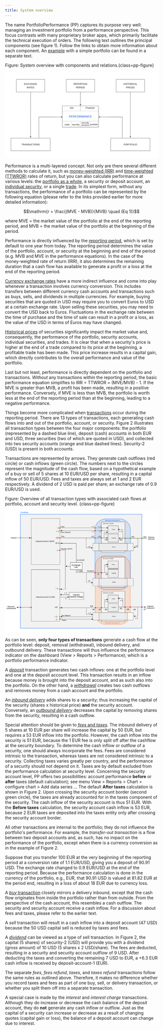 ```yaml
---
title: System overview
---
```


The name PortfolioPerformance (PP) captures its purpose very well: managing an investment portfolio from a performance perspective. This focus contrasts with many proprietary broker apps, which primarily facilitate the technical execution of orders. The following text outlines the principal components (see figure 1). Follow the links to obtain more information about each component. An [example](system-overview-example.md) with a simple portfolio can be found in a separate text.

Figure: System overview with components and relations.{class=pp-figure}

![](images/system-overview-components.svg)

Performance is a multi-layered concept. Not only are there several different methods to calculate it, such as [money-weighted (IRR)](./performance/money-weighted.md) and [time-weighted (TTWROR)](./performance/time-weighted.md) rates of return, but you can also calculate performance at various levels: the [portfolio as a whole](../reference/view/reports/performance/index.md), a security or deposit account, an [individual security](../reference/view/reports/performance/securities.md), or a single [trade](../reference/view/reports/performance/trades.md). In its simplest form, without any transactions, the performance of a portfolio can be represented by the following equation (please refer to the links provided earlier for more detailed information):

$$\mathrm{r = \frac{(MVE - MVB)}{MVB} \quad (Eq  1)}$$

where MVE = the market value of the portfolio at the end of the reporting period, and MVB = the market value of the portfolio at the beginning of the period.

Performance is directly influenced by the [reporting period](./reporting-period.md), which is set by default to one year from today. The reporting period determines the value of the portfolio, account, or security at the beginning and end of the period (e.g. MVB and MVE in the performance equations). In the case of the money-weighted rate of return (IRR), it also determines the remaining duration that a cash flow has available to generate a profit or a loss at the end of the reporting period. 

[Currency exchange rates](../reference/view/general-data/currencies.md) have a more indirect influence and come into play whenever a transaction involves currency conversion. This includes transfers between different currency cash accounts and transactions such as buys, sells, and dividends in multiple currencies. For example, buying securities that are quoted in USD may require you to convert Euros to USD at a certain exchange rate. Upon selling these securities, you may need to convert the USD back to Euros. Fluctuations in the exchange rate between the time of purchase and the time of sale can result in a profit or a loss, as the value of the USD in terms of Euros may have changed.

[Historical prices](../how-to/downloading-historical-prices/) of securities significantly impact the market value and, consequently, the performance of the portfolio, security accounts, individual securities, and trades. It is clear that when a security's price is higher at the end of a trade compared to its price at the beginning, a profitable trade has been made. This price increase results in a capital gain, which directly contributes to the overall performance and value of the portfolio.

Last but not least, performance is directly dependent on the portfolio and transactions. *Without* any transactions within the reporting period, the basic performance equation simplifies to IRR = TTWROR = (MVE/MVB) - 1. If the MVE is greater than MVB, a profit has been made, resulting in a positive performance. Conversely, if MVE is less than MVB, the portfolio is worth less at the end of the reporting period than at the beginning, leading to a negative performance.

Things become more complicated when [transactions](../reference/transaction/index.md) occur during the reporting period. There are 13 types of transactions, each generating cash flows into and out of the portfolio, account, or security. Figure 2 illustrates all transaction types between the four major components: the portfolio (represented by a dashed blue line), deposit (cash) accounts in both EUR and USD, three securities (two of which are quoted in USD), and collected into two security accounts (orange and blue dashed lines). Security-2 (USD) is present in both accounts.

Transactions are represented by arrows. They generate cash outflows (red circle) or cash inflows (green circle). The numbers next to the circles represent the magnitude of the cash flow, based on a hypothetical example of a buy or sell of 5 shares at 10 EUR/USD per share, resulting in a capital inflow of 50 EUR/USD. Fees and taxes are always set at 1 and 2 EUR respectively. A dividend of 2 USD is paid per share; an exchange rate of 0.9 EUR/USD is used.

Figure: Overview of all transaction types with associated cash flows at portfolio, account and security level. {class=pp-figure}

![](images/system-overview-cashflows.svg)

As can be seen, **only four types of transactions** generate a cash flow at the portfolio level: deposit, removal (withdrawal), inbound delivery, and outbound delivery. These transactions will thus influence the performance indicator on the dashboard (View > Reports > Performance); which is a portfolio performance indicator. 

A [*deposit*](../reference/transaction/deposit-removal.md) transaction generates two cash inflows: one at the portfolio level and one at the deposit account level. This transaction results in an inflow because money is brought into the deposit account, and as such also into the portfolio. On the other hand, a [*withdrawal*](../reference/transaction/deposit-removal.md) creates two cash outflows and removes money from a cash account and the portfolio.

An [*inbound delivery*](../reference/transaction/delivery.md) adds shares to a security; thus increasing the capital of the security (shares x historical price) **and** the security account. Conversely, an [*outbound delivery*](../reference/transaction/delivery.md) decreases the capital by removing shares from the security, resulting in a cash outflow.

Special attention should be given to [*fees* and *taxes*](../reference/transaction/fees-taxes.md). The inbound delivery of 5 shares at 10 EUR per share will increase the capital by 50 EUR, but requires a 53 EUR inflow into the portfolio. However, the cash inflow into the security is 51 EUR, because the 1 EUR fee is only split off after the cashflow at the security boundary. To determine the cash inflow or outflow of a security, one should always incorporate the fees. Fees are considered intrinsic to the transaction, whereas taxes are not considered intrinsic to a security. Collecting taxes varies greatly per country, and the performance of a security should not depend on it. Taxes are by default excluded from the performance calculation at security level. Concerning the security account level, PP offers two possibilities: account performance **before** or **after** taxes (default calculation); see menu View > Reports > Chart > configure chart > Add data series ... The default **After taxes** calculation is shown in Figure 2. Upon crossing the security account border (second green circle), the taxes are already accounted for in the taxes component of the security. The cash inflow of the security account is thus 51 EUR. With the **Before taxes** calculation, the security account cash inflow is 53 EUR, because 2 EUR taxes are deposited into the taxes entity only after crossing the security account border.

All other transactions are internal to the portfolio; they do not influence the portfolio's performance. For example, the *transfer-out transaction* is a flow between two deposit accounts and, as such, has no impact on the performance of the portfolio, except when there is a currency conversion as in the example of Figure 2. 

Suppose that you transfer 100 EUR at the very beginning of the reporting period at a conversion rate of 1.1 EUR/USD, giving you a deposit of 90.91 USD. The exchange rate changed to 0.9 EUR/USD at the end of the reporting period. Because the performance calculation is done in the currency of the portfolio, e.g., EUR, that 90.91 USD is valued at 81.82 EUR at the period end, resulting in a loss of about 18 EUR due to currency loss.

A [*buy* transaction](../reference/transaction/buy-sell.md) closely mirrors a delivery inbound, except that the cash flow originates from inside the portfolio rather than from outside. From the perspective of the cash account, this resembles a cash outflow. The security and security account receive a cash inflow. For a discussion about fees and taxes, please refer to the earlier text.

A *sell* transaction will result in a cash inflow into a deposit account (47 USD) because the 50 USD capital sell is reduced by taxes and fees.

A [*dividend*](../reference/transaction/dividend.md) can be viewed as a type of sell transaction. In Figure 2, the capital (5 shares) of security-2 (USD) will provide you with a dividend (gross amount) of 10 USD (5 shares x 2 USD/share). The fees are deducted, resulting in a security and security account outflow of 9 USD. After deducting the taxes and converting the remaining 7 USD to EUR, a +6.3 EUR cash inflow is received by deposit-account-1 (EUR).

The separate *fees*, *fees refund*, *taxes*, and *taxes refund* transactions follow the same rules as outlined above. Therefore, it makes no difference whether you record taxes and fees as part of one buy, sell, or delivery transaction, or whether you split them off into a separate transaction.

A special case is made by the *interest* and *interest charge* transactions. Although they do increase or decrease the cash balance of the deposit account, they do **not** generate any cash inflow or outflow. Just as the capital of a security can increase or decrease as a result of changing quotes (capital gain or loss), the balance of a deposit account can change due to interest.